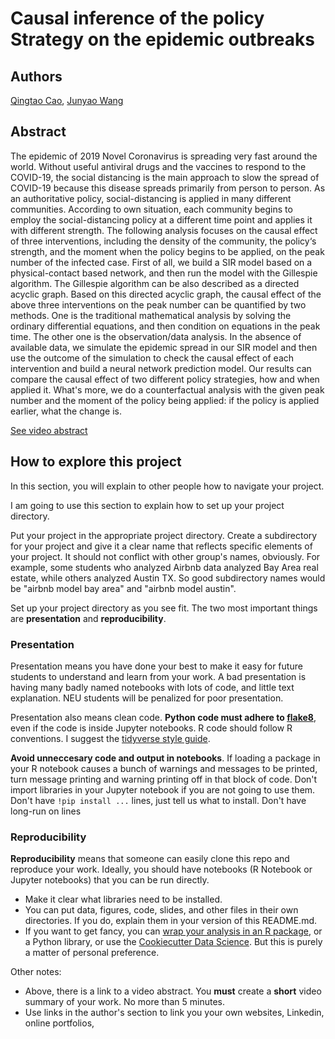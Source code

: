# Causal inference of the policy Strategy on the epidemic outbreaks  


## Authors 

[Qingtao Cao](https://www.researchgate.net/profile/Qingtao_Cao), [Junyao Wang
](https://towardsdatascience.com)

## Abstract
The epidemic of 2019 Novel Coronavirus is spreading very fast around the world. Without useful antiviral drugs and the vaccines to respond to the COVID-19, the social distancing is the main approach to slow the spread of COVID-19 because this disease spreads primarily from person to person. As an authoritative policy, social-distancing is applied in many different communities. According to own situation, each community begins to employ the social-distancing policy at a different time point and applies it with different strength. The following analysis focuses on the causal effect of three interventions, including the density of the community, the policy‘s strength, and the moment when the policy begins to be applied, on the peak number of the infected case. First of all, we build a SIR model based on a physical-contact based network, and then run the model with the Gillespie algorithm. The Gillespie algorithm can be also described as a directed acyclic graph. Based on this directed acyclic graph, the causal effect of the above three interventions on the peak number can be quantified by two methods. One is the traditional mathematical analysis by solving the ordinary differential equations, and then condition on equations in the peak time. The other one is the observation/data analysis. In the absence of available data, we simulate the epidemic spread in our SIR model and then use the outcome of the simulation to check the causal effect of each intervention and build a neural network prediction model. Our results can compare the causal effect of two different policy strategies, how and when applied it. What's more, we do a counterfactual analysis with the given peak number and the moment of the policy being applied: if the policy is applied earlier, what the change is.    

[See video abstract](https://www.youtube.com/watch?v=o3GfnEjTdIQ)

## How to explore this project

In this section, you will explain to other people how to navigate your project.

I am going to use this section to explain how to set up your project directory.

Put your project in the appropriate project directory. Create a subdirectory for your project and give it a clear name that reflects specific elements of your project.  It should not conflict with other group's names, obviously.  For example, some students who analyzed Airbnb data analyzed Bay Area real estate, while others analyzed Austin TX.  So good subdirectory names would be "airbnb model bay area" and "airbnb model austin".

Set up your project directory as you see fit.  The two most important things are **presentation** and **reproducibility**.

### Presentation

Presentation means you have done your best to make it easy for future students to understand and learn from your work.  A bad presentation is having many badly named notebooks with lots of code, and little text explanation.  NEU students will be penalized for poor presentation.

Presentation also means clean code.  **Python code must adhere to [flake8](http://flake8.pycqa.org/en/latest/index.html#quickstart)**, even if the code is inside Jupyter notebooks.  R code should follow R conventions.  I suggest the [tidyverse style guide](https://style.tidyverse.org/).

**Avoid unneccesary code and output in notebooks**.  If loading a package in your R notebook causes a bunch of warnings and messages to be printed, turn message printing and warning printing off in that block of code.  Don't import libraries in your Jupyter notebook if you are not going to use them.  Don't have `!pip install ...` lines, just tell us what to install.  Don't have long-run on lines

### Reproducibility

**Reproducibility** means that someone can easily clone this repo and reproduce your work.  Ideally, you should have notebooks (R Notebook or Jupyter notebooks) that you can be run directly.

* Make it clear what libraries need to be installed.
* You can put data, figures, code, slides, and other files in their own directories.  If you do, explain them in your version of this README.md.
* If you want to get fancy, you can [wrap your analysis in an R package](https://www.r-bloggers.com/creating-an-analysis-as-a-package-and-vignette/), or a Python library, or use the [Cookiecutter Data Science](https://drivendata.github.io/cookiecutter-data-science/).  But this is purely a matter of personal preference. 

Other notes:
* Above, there is a link to a video abstract.  You **must** create a **short** video summary of your work.  No more than 5 minutes.
* Use links in the author's section to link you your own websites, Linkedin, online portfolios,
